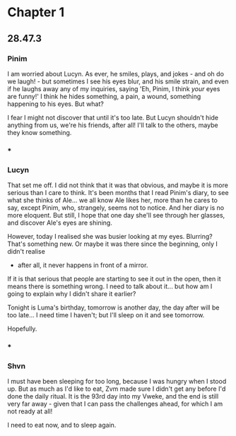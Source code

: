 Chapter 1
=========

28.47.3
-------

### Pinim ###

I am worried about Lucyn. As ever, he smiles, plays, and jokes - and oh do we
laugh! - but sometimes I see his eyes blur, and his smile strain, and even if
he laughs away any of my inquiries, saying 'Eh, Pinim, I think *your* eyes 
are funny!' I think he hides something, a pain, a wound, something happening 
to his eyes. But what?

I fear I might not discover that until it's too late. But Lucyn shouldn't hide
anything from us, we're his friends, after all! I'll talk to the others, maybe
they know something.

### * ###

### Lucyn ###

That set me off. I did not think that it was that obvious, and maybe it is more
serious than I care to think. It's been months that I read Pinim's diary, to
see what she thinks of Ale... we all know Ale likes her, more than he cares to
say, except Pinim, who, strangely, seems not to notice. And her diary is no
more eloquent. But still, I hope that one day she'll see through her glasses, 
and discover Ale's eyes are shining.

However, today I realised she was busier looking at my eyes. Blurring? That's
something new. Or maybe it was there since the beginning, only I didn't realise
 - after all, it never happens in front of a mirror.

If it is that serious that people are starting to see it out in the open, then
it means there is something wrong. I need to talk about it... but how am I 
going to explain why I didn't share it earlier?

Tonight is Luma's birthday, tomorrow is another day, the day after will be too
late... I need time I haven't; but I'll sleep on it and see tomorrow.

Hopefully.

### * ###

### Shvn ###

I must have been sleeping for too long, because I was hungry when I stood up.
But as much as I'd like to eat, Zvm made sure I didn't get any before I'd done
the daily ritual. It is the 93rd day into my Vweke, and the end is still very
far away - given that I can pass the challenges ahead, for which I am not ready
at all!

I need to eat now, and to sleep again.